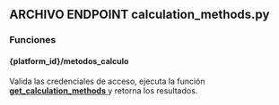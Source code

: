 ## ARCHIVO ENDPOINT calculation_methods.py

### Funciones
#### {platform_id}/metodos_calculo

Valida las credenciales de acceso, ejecuta la función <a href="../../../../../desarrollo/api/funciones/metodo calculo/#get_calculation_methods"> 
    <strong>get_calculation_methods</strong>
  </a> y retorna los resultados. 